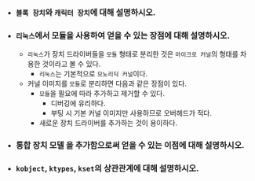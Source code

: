 - ### `블록 장치`와 `캐릭터 장치`에 대해 설명하시오.

- ### `리눅스`에서 모듈을 사용하여 얻을 수 있는 장점에 대해 설명하시오.
    - `리눅스`가 장치 드라이버들을 `모듈` 형태로 분리한 것은 `마이크로 커널`의 형태를 차용한 것이라고 볼 수 있다.
        - `리눅스`는 기본적으로 `모노리딕 커널`이다.
    - 커널 이미지를 `모듈`로 분리하면 다음과 같은 장점이 있다.
        - `모듈`을 필요에 따라 추가하고 제거할 수 있다.
            - 디버깅에 유리하다.
            - 부팅 시 기본 커널 이미지만 사용하므로 오버헤드가 적다.
        - 새로운 장치 드라이버를 추가하는 것이 용이하다.

- ### __통합 장치 모델__ 을 추가함으로써 얻을 수 있는 이점에 대해 설명하시오.

- ### `kobject`, `ktypes`, `kset`의 상관관계에 대해 설명하시오.